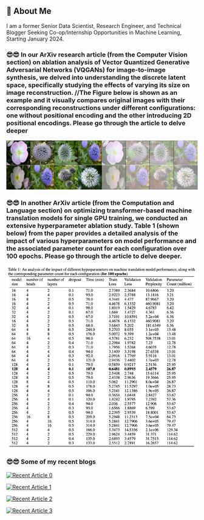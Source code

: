 
## 🚀 About Me
I am a former Senior Data Scientist, Research Engineer, and Technical Blogger Seeking Co-op/Internship Opportunities in Machine Learning, Starting January 2024.

### 😎😎 In our ArXiv research article (from the Computer Vision section) on ablation analysis of Vector Quantized Generative Adversarial Networks (VQGANs) for image-to-image synthesis, we delved into understanding the discrete latent space, specifically studying the effects of varying its size on image reconstruction. //The Figure below is shown as an example and it visually compares original images with their corresponding reconstructions under different configurations: one without positional encoding and the other introducing 2D positional encodings. Please go through the article to delve deeper
<a target="_blank" href="https://arxiv.org/pdf/2308.05242.pdf"><img src="https://github.com/luv91/VQGAN_Project/blob/main/figure_7_codebook_8192_ld_256_without_pos_withpos_Images%3D65.png" alt="My recent Arxiv article on VQGANs"></a>


### 😎😎 In another ArXiv article (from the Computation and Language section) on optimizing transformer-based machine translation models for single GPU training, we conducted an extensive hyperparameter ablation study. Table 1 (shown below) from the paper provides a detailed analysis of the impact of various hyperparameters on model performance and the associated parameter count for each configuration over 100 epochs. Please go through the article to delve deeper.
<a target="_blank" href="https://arxiv.org/pdf/2308.06017.pdf"><img src="https://github.com/luv91/MachineLanguageTranslation/blob/main/Table_1.png" alt="My recent Arxiv article on Ablation studies over Machine Translation Model"></a>


### 😎😎 Some of my recent blogs
<a target="_blank" href="https://github-readme-medium-recent-article.vercel.app/medium/@luvverma2011/0"><img src="https://github-readme-medium-recent-article.vercel.app/medium/@luvverma2011/0" alt="Recent Article 0"> 

<a target="_blank" href="https://github-readme-medium-recent-article.vercel.app/medium/@luvverma2011/1"><img src="https://github-readme-medium-recent-article.vercel.app/medium/@luvverma2011/1" alt="Recent Article 1"> 

<a target="_blank" href="https://github-readme-medium-recent-article.vercel.app/medium/@luvverma2011/2"><img src="https://github-readme-medium-recent-article.vercel.app/medium/@luvverma2011/2" alt="Recent Article 2"> 

<a target="_blank" href="https://github-readme-medium-recent-article.vercel.app/medium/@luvverma2011/3"><img src="https://github-readme-medium-recent-article.vercel.app/medium/@luvverma2011/3" alt="Recent Article 3"> 


<!--
**luv91/luv91** is a ✨ _special_ ✨ repository because its `README.md` (this file) appears on your GitHub profile.

Here are some ideas to get you started:

- 🔭 I’m currently working on ...
- 🌱 I’m currently learning ...
- 👯 I’m looking to collaborate on ...
- 🤔 I’m looking for help with ...
- 💬 Ask me about ...
- 📫 How to reach me: ...
- 😄 Pronouns: ...
- ⚡ Fun fact: ...
-->
